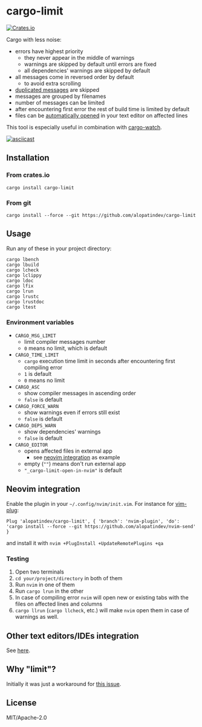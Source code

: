 # cargo-limit
[![Crates.io](https://img.shields.io/crates/v/cargo-limit.svg)](https://crates.io/crates/cargo-limit)

Cargo with less noise:
- errors have highest priority
    - they never appear in the middle of warnings
    - warnings are skipped by default until errors are fixed
    - all dependencies' warnings are skipped by default
- all messages come in reversed order by default
    - to avoid extra scrolling
- [duplicated messages](https://github.com/rust-lang/cargo/issues/3531#issuecomment-272043238) are skipped
- messages are grouped by filenames
- number of messages can be limited
- after encountering first error the rest of build time is limited by default
- files can be [automatically opened](#neovim-integration) in your text editor on affected lines

This tool is especially useful in combination with [cargo-watch](https://crates.io/crates/cargo-watch).

[![asciicast](https://asciinema.org/a/372235.svg)](https://asciinema.org/a/372235)

## Installation

### From crates.io
```
cargo install cargo-limit
```

### From git
```
cargo install --force --git https://github.com/alopatindev/cargo-limit
```

## Usage
Run any of these in your project directory:
```
cargo lbench
cargo lbuild
cargo lcheck
cargo lclippy
cargo ldoc
cargo lfix
cargo lrun
cargo lrustc
cargo lrustdoc
cargo ltest
```

### Environment variables
- `CARGO_MSG_LIMIT`
    - limit compiler messages number
    - `0` means no limit, which is default
- `CARGO_TIME_LIMIT`
    - `cargo` execution time limit in seconds after encountering first compiling error
    - `1` is default
    - `0` means no limit
- `CARGO_ASC`
    - show compiler messages in ascending order
    - `false` is default
- `CARGO_FORCE_WARN`
    - show warnings even if errors still exist
    - `false` is default
- `CARGO_DEPS_WARN`
    - show dependencies' warnings
    - `false` is default
- `CARGO_EDITOR`
    - opens affected files in external app
        - see [neovim integration](NEOVIM-INTEGRATION.md) as example
    - empty (`""`) means don't run external app
    - `"_cargo-limit-open-in-nvim"` is default

## Neovim integration
Enable the plugin in your `~/.config/nvim/init.vim`. For instance for [vim-plug](https://github.com/junegunn/vim-plug#neovim):
```viml
Plug 'alopatindev/cargo-limit', { 'branch': 'nvim-plugin', 'do': 'cargo install --force --git https://github.com/alopatindev/nvim-send' }
```
and install it with `nvim +PlugInstall +UpdateRemotePlugins +qa`

### Testing
1. Open two terminals
2. `cd your/project/directory` in both of them
3. Run `nvim` in one of them
4. Run `cargo lrun` in the other
5. In case of compiling error `nvim` will open new or existing tabs with the files on affected lines and columns
6. `cargo llrun` (`cargo llcheck`, etc.) will make `nvim` open them in case of warnings as well.

## Other text editors/IDEs integration
See [here](EDITOR-INTEGRATION.md#other-text-editorsides-integration).

## Why "limit"?
Initially it was just a workaround for [this issue](https://github.com/rust-lang/rust/issues/27189).

## License
MIT/Apache-2.0
